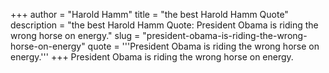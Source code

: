 +++
author = "Harold Hamm"
title = "the best Harold Hamm Quote"
description = "the best Harold Hamm Quote: President Obama is riding the wrong horse on energy."
slug = "president-obama-is-riding-the-wrong-horse-on-energy"
quote = '''President Obama is riding the wrong horse on energy.'''
+++
President Obama is riding the wrong horse on energy.
